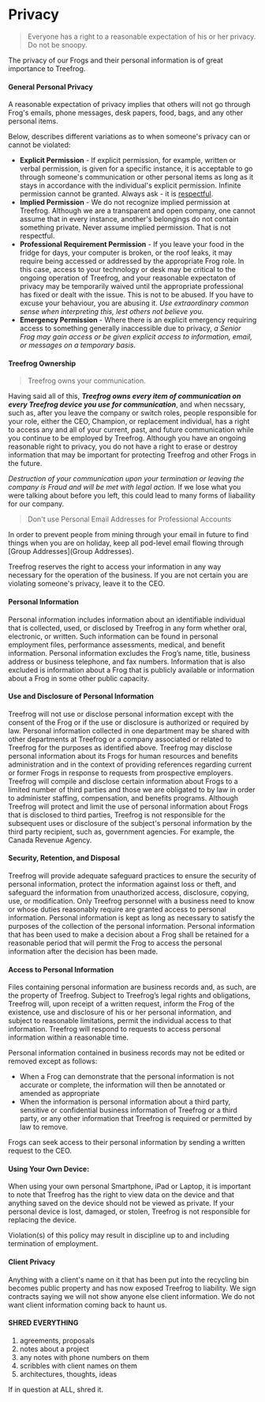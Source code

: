 # Privacy

> Everyone has a right to a reasonable expectation of his or her privacy. Do not be snoopy.

The privacy of our Frogs and their personal information is of great importance to Treefrog.

#### General Personal Privacy

A reasonable expectation of privacy implies that others will not go through Frog's emails, phone messages, desk papers, food, bags, and any other personal items.

Below, describes different variations as to when someone's privacy can or cannot be violated:

- **Explicit Permission** - If explicit permission, for example, written or verbal permission, is given for a specific instance, it is acceptable to go through someone's communication or other personal items as long as it stays in accordance with the individual's explicit permission. Infinite permission cannot be granted. Always ask - it is [respectful](manual/respectful).
- **Implied Permission** - We do not recognize implied permission at Treefrog. Although we are a transparent and open company, one cannot assume that in every instance, another's belongings do not contain something private. Never assume implied permission. That is not respectful.
- **Professional Requirement Permission** - If you leave your food in the fridge for days, your computer is broken, or the roof leaks, it may require being accessed or addressed by the appropriate Frog role. In this case, access to your technology or desk may be critical to the ongoing operation of Treefrog, and your reasonable expectaton of privacy may be temporarily waived until the appropriate professional has fixed or dealt with the issue. This is not to be abused. If you have to excuse your behaviour, you are abusing it. *Use extraordinary common sense when interpreting this, lest others not believe you.*
- **Emergency Permission** - Where there is an explicit emergency requiring access to something generally inaccessible due to privacy, *a Senior Frog may gain access or be given explicit access to information, email, or messages on a temporary basis*.

#### Treefrog Ownership

> Treefrog owns your communication.

Having said all of this, ***Treefrog owns every item of communication on every Treefrog device you use for communication***, and when necssary, such as, after you leave the company or switch roles, people responsible for your role, either the CEO, Champion, or replacement individual, has a right to access any and all of your current, past, and future communication while you continue to be employed by Treefrog. Although you have an ongoing reasonable right to privacy, you do not have a right to erase or destroy information that may be important for protecting Treefrog and other Frogs in the future.

*Destruction of your communication upon your termination or leaving the company is Fraud and will be met with legal action.* If we lose what you were talking about before you left, this could lead to many forms of liabaility for our company.

> Don't use Personal Email Addresses for Professional Accounts

In order to prevent people from mining through your email in future to find things when you are on holiday, keep all pod-level email flowing through [Group Addresses](Group Addresses).

Treefrog reserves the right to access your information in any way necessary for the operation of the business. If you are not certain you are violating someone's privacy, leave it to the CEO.

#### Personal Information

Personal information includes information about an identifiable individual that is collected, used, or disclosed by Treefrog in any form whether oral, electronic, or written. Such information can be found in personal employment files, performance assessments, medical, and benefit information. Personal information excludes the Frog’s name, title, business address or business telephone, and fax numbers. Information that is also excluded is information about a Frog that is publicly available or information about a Frog in some other public capacity.

#### Use and Disclosure of Personal Information

Treefrog will not use or disclose personal information except with the consent of the Frog or if the use or disclosure is authorized or required by law. Personal information collected in one department may be shared with other departments at Treefrog or a company associated or related to Treefrog for the purposes as identified above. Treefrog may disclose personal information about its Frogs for human resources and benefits administration and in the context of providing references regarding current or former Frogs in response to requests from prospective employers. Treefrog will compile and disclose certain information about Frogs to a limited number of third parties and those we are obligated to by law in order to administer staffing, compensation, and benefits programs. Although Treefrog will protect and limit the use of personal information about Frogs that is disclosed to third parties, Treefrog is not responsible for the subsequent uses or disclosure of the subject's personal information by the third party recipient, such as, government agencies. For example, the Canada Revenue Agency.

#### Security, Retention, and Disposal

Treefrog will provide adequate safeguard practices to ensure the security of personal information, protect the information against loss or theft, and safeguard the information from unauthorized access, disclosure, copying, use, or modification. Only Treefrog personnel with a business need to know or whose duties reasonably require are granted access to personal information. Personal information is kept as long as necessary to satisfy the purposes of the collection of the personal information. Personal information that has been used to make a decision about a Frog shall be retained for a reasonable period that will permit the Frog to access the personal information after the decision has been made.

#### Access to Personal Information

Files containing personal information are business records and, as such, are the property of Treefrog. Subject to Treefrog’s legal rights and obligations, Treefrog will, upon receipt of a written request, inform the Frog of the existence, use and disclosure of his or her personal information, and subject to reasonable limitations, permit the individual access to that information. Treefrog will respond to requests to access personal information within a reasonable time.

Personal information contained in business records may not be edited or removed except as follows:

- When a Frog can demonstrate that the personal information is not accurate or complete, the information will then be annotated or amended as appropriate
- When the information is personal information about a third party, sensitive or confidential business information of Treefrog or a third party, or any other information that Treefrog is required or permitted by law to remove.

Frogs can seek access to their personal information by sending a written request to the CEO.

#### Using Your Own Device:

When using your own personal Smartphone, iPad or Laptop, it is important to note that Treefrog has the right to view data on the device and that anything saved on the device should not be viewed as private. If your personal device is lost, damaged, or stolen, Treefrog is not responsible for replacing the device.

Violation(s) of this policy may result in discipline up to and including termination of employment.

#### Client Privacy

Anything with a client's name on it that has been put into the recycling bin becomes public property and has now exposed Treefrog to liability. We sign contracts saying we will not show anyone else client information. We do not want client information coming back to haunt us.

#### SHRED EVERYTHING

1. agreements, proposals
2. notes about a project
3. any notes with phone numbers on them
4. scribbles with client names on them
5. architectures, thoughts, ideas

If in question at ALL, shred it. 

